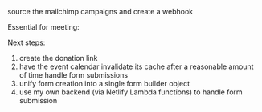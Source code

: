 source the mailchimp campaigns and create a webhook

Essential for meeting:

Next steps:
1. create the donation link
2. have the event calendar invalidate its cache after a
    reasonable amount of time
    handle form submissions
3. unify form creation into a single form builder object
4. use my own backend (via Netlify Lambda functions) to
   handle form submission
